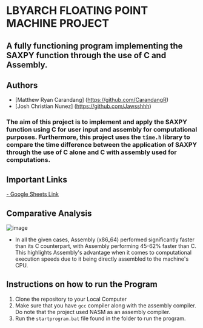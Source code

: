 # LBYARCH FLOATING POINT MACHINE PROJECT

## A fully functioning program implementing the SAXPY function through the use of C and Assembly.
## Authors
- [Matthew Ryan Carandang] (https://github.com/CarandangR)
- [Josh Christian Nunez] (https://github.com/Jawsshhh)

### The aim of this project is to implement and apply the SAXPY function using C for user input and assembly for computational purposes. Furthermore, this project uses the `time.h` library to compare the time difference between the application of SAXPY through the use of C alone and C with assembly used for computations.

## Important Links
<a href = "https://docs.google.com/spreadsheets/d/1pxjaLjrpqlia0G-htxE7v_ePE7JZzUAg8gkum9WhNz0/edit?usp=sharing" target = "blank">
- Google Sheets Link
</a>

## Comparative Analysis
![image](https://github.com/user-attachments/assets/2bde86de-ddb8-41f0-b79d-a38d19ccb62e)
- In all the given cases, Assembly (x86_64) performed significantly faster than its C counterpart, with Assembly performing 45-62% faster than C. This highlights Assembly's advantage when it comes to computational execution speeds due to it being directly assembled to the machine's CPU.


## Instructions on how to run the Program
1. Clone the repository to your Local Computer
2. Make sure that you have `gcc` compiler along with the assembly compiler. Do note that the project used NASM as an assembly compiler.
3. Run the `startprogram.bat` file found in the folder to run the program.

